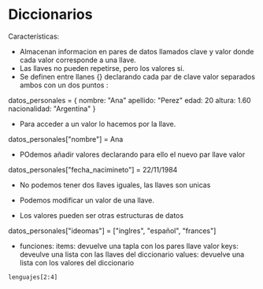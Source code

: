 # Diccionarios

Características:
* Almacenan informacion en pares de datos llamados clave y valor donde cada valor corresponde a una llave.
* Las llaves no pueden repetirse, pero los valores si.
* Se definen entre llanes  {} declarando cada par de clave valor separados ambos con un dos puntos :

datos_personales =  {
                        nombre: "Ana"
                        apellido: "Perez"
                        edad: 20
                        altura: 1.60
                        nacionalidad: "Argentina"
                    }
* Para acceder a un valor lo hacemos por la llave.

datos_personales["nombre"] = Ana
* POdemos añadir valores declarando para ello el nuevo par llave valor

datos_personales["fecha_nacimineto"] =  22/11/1984

* No podemos tener dos llaves iguales, las llaves son unicas

* Podemos modificar un valor de una llave.
* Los valores pueden ser otras estructuras de datos

datos_personales["ideomas"] = ["inglres", "español", "frances"]

* funciones:
    items: devuelve una tapla con los pares llave valor
    keys: deveulve una lista con las llaves del diccionario
    values: devuelve una lista con los valores del diccionario


`lenguajes[2:4]`
